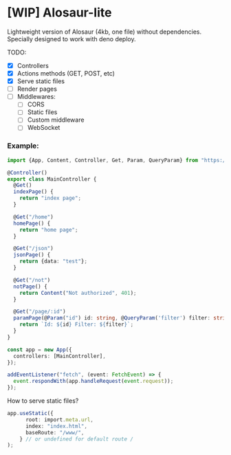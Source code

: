 # [WIP] Alosaur-lite

Lightweight version of Alosaur (4kb, one file) without dependencies. Specially designed to work with deno deploy.

TODO:

- [x] Controllers
- [x] Actions methods (GET, POST, etc)
- [x] Serve static files
- [ ] Render pages
- [ ] Middlewares:
  - [ ] CORS
  - [ ] Static files
  - [ ] Custom middleware
  - [ ] WebSocket
  
### Example:

```ts
import {App, Content, Controller, Get, Param, QueryParam} from "https://raw.githubusercontent.com/alosaur/alosaur-lite/master/dist/mod.js";

@Controller()
export class MainController {
  @Get()
  indexPage() {
    return "index page";
  }

  @Get("/home")
  homePage() {
    return "home page";
  }

  @Get("/json")
  jsonPage() {
    return {data: "test"};
  }

  @Get("/not")
  notPage() {
    return Content("Not authorized", 401);
  }

  @Get("/page/:id")
  paramPage(@Param("id") id: string, @QueryParam('filter') filter: string) {
    return `Id: ${id} Filter: ${filter}`;
  }
}

const app = new App({
  controllers: [MainController],
});

addEventListener("fetch", (event: FetchEvent) => {
  event.respondWith(app.handleRequest(event.request));
});


```



How to serve static files? 

```ts
app.useStatic({
      root: import.meta.url,
      index: "index.html",
      baseRoute: "/www/",
    } // or undefined for default route /
);
```
